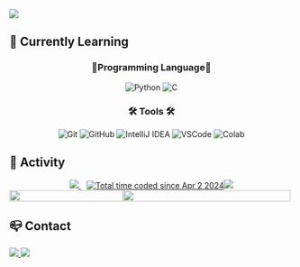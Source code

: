 <div>
<img src="https://capsule-render.vercel.app/api?type=waving&color=gradient&customColorList=3,4,6,14,15,18&height=200&text=Hello%20World!&fontSize=58&fontAlign=25&&fontAlignY=43"/>
</div>

## 🌱 Currently Learning

<div align="center">
    <h3>📔Programming Language📔 </h3>
    <img src="https://img.shields.io/badge/Python-3776AB?style=flat-square&logo=python&logoColor=white" alt="Python">
    <img src="https://img.shields.io/badge/C-A8B9CC?style=flat-square&logo=c&logoColor=white" alt="C">
    <h3>🛠️ Tools 🛠️</h3>
    <img src="https://img.shields.io/badge/Git-F05032?style=flat-square&logo=git&logoColor=white" alt="Git">
    <img src="https://img.shields.io/badge/GitHub-181717?style=flat-square&logo=GitHub&logoColor=white" alt="GitHub">
    <img src="https://img.shields.io/badge/Intellij-000000?style=flat-square&logo=IntellijIdea&logoColor=white" alt="IntelliJ IDEA">
    <img src="https://img.shields.io/badge/VSCode-007ACC?style=flat-square&logo=visualstudiocode&logoColor=white" alt="VSCode">
    <img src="https://img.shields.io/badge/Colab-F9AB00?style=flat-square&logo=googlecolab&logoColor=white" alt="Colab">
</div>



## 🚀 Activity

<div style="display: flex; justify-content: center;">
    <div>
        <a href="https://hits.seeyoufarm.com" style="margin-right: 10px;">
            <img src="https://hits.seeyoufarm.com/api/count/incr/badge.svg?url=https%3A%2F%2Fgithub.com%2Fhaesol1013&count_bg=%233DC8B8&title_bg=%23555555&icon=&icon_color=%23E7E7E7&title=hits&edge_flat=false">
        </a>
        <a href="https://wakatime.com/@018e9ebf-f215-481e-bbea-1fa1664c5069">
            <img src="https://wakatime.com/badge/user/018e9ebf-f215-481e-bbea-1fa1664c5069.svg" alt="Total time coded since Apr 2 2024">
        </a>
    </div>
    <div>
        <img src="http://mazandi.herokuapp.com/api?handle={shinhaesol11}&theme=warm"/>
    </div>
</div>


<div style="display: flex;">
    <a href="https://github.com/anuraghazra/github-readme-stats" style="width: 40%;">
        <img src="https://github-readme-stats.vercel.app/api/top-langs/?username=haesol1013&layout=donut&theme=github_dark&hide_border=true&count_private=true&exclude_repo=haesol1013.github.io" style="width: 100%; height: auto;" />
    </a>
    <a href="https://github.com/anuraghazra/github-readme-stats" style="width: 59%;">
        <img src="https://github-readme-stats.vercel.app/api?username=haesol1013&show_icons=true&theme=github_dark&hide_border=true&count_private=true" style="width: 100%; height: auto;" />
    </a>
</div>


## 📪 Contact
<div>
    <a href="mailto:shinhaesol11@gmail.com">
        <img src="https://img.shields.io/badge/Gmail-EA4335?style=flat-square&logo=gmail&logoColor=white">
    </a>
    <a href="https://www.instagram.com/sry.xiii">
        <img src="https://img.shields.io/badge/Instagram-E4405F?style=flat-square&logo=instagram&logoColor=white">
    </a>
</div>